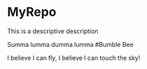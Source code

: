 # MyRepo
This is a descriptive description

Summa lumma dumma lumma
#Bumble Bee

I believe I can fly, I believe I can touch the sky!

